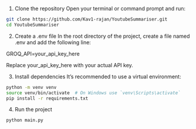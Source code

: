 1. Clone the repository
Open your terminal or command prompt and run:

````bash
git clone https://github.com/Kav1-rajan/YoutubeSummariser.git
cd YoutubeSummariser
````

2. Create a .env file
In the root directory of the project, create a file named .env and add the following line:

GROQ_API=your_api_key_here

Replace your_api_key_here with your actual API key.

3. Install dependencies
It’s recommended to use a virtual environment:
````bash
python -m venv venv
source venv/bin/activate  # On Windows use `venv\Scripts\activate`
pip install -r requirements.txt
````

4. Run the project
````bash
python main.py
````
